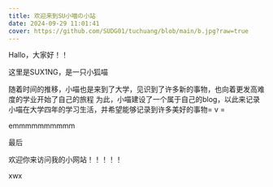 ```yaml
---
title: 欢迎来到SU小喵の小站
date: 2024-09-29 11:01:41
cover: https://github.com/SUDG01/tuchuang/blob/main/b.jpg?raw=true
---
```


Hallo，大家好！！

这里是SUX1NG，是一只小狐喵

随着时间的推移，小喵也是来到了大学，见识到了许多新的事物，也向着更发高难度的学业开始了自己的旅程 为此，小喵建设了一个属于自己的blog，以此来记录小喵在大学四年的学习生活，并希望能够记录到许多美好的事物= v = 

emmmmmmmmmm

最后 

欢迎你来访问我的小网站！！！！！ 

xwx
